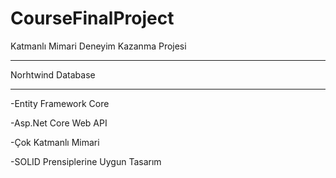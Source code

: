 # CourseFinalProject
Katmanlı Mimari Deneyim Kazanma Projesi


_____________________
Norhtwind Database
_____________________


-Entity Framework Core

-Asp.Net Core Web API

-Çok Katmanlı Mimari

-SOLID Prensiplerine Uygun Tasarım
